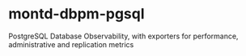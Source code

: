# montd-dbpm-pgsql
PostgreSQL Database Observability, with exporters for performance, administrative and replication metrics
